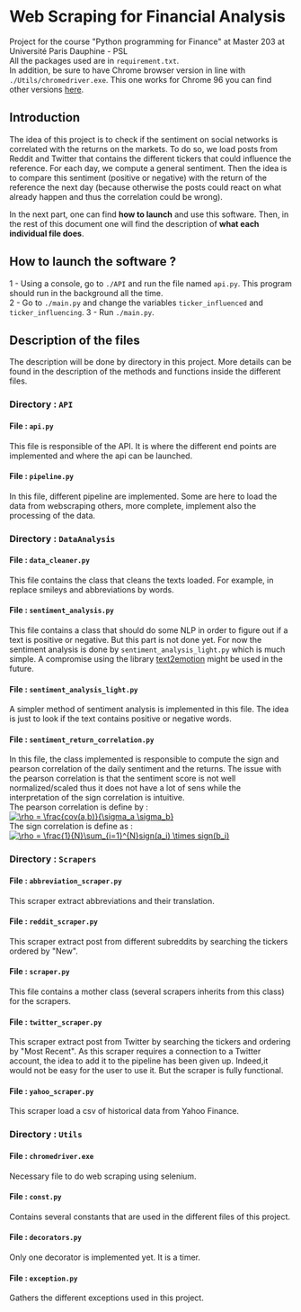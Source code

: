 # Web Scraping for Financial Analysis
Project for the course "Python programming for Finance" at Master 203 at Université Paris Dauphine - PSL
<br>
All the packages used are in `requirement.txt`.<br>
In addition, be sure to have Chrome browser version in line with `./Utils/chromedriver.exe`. This one works for Chrome 96
you can find other versions [here](https://sites.google.com/chromium.org/driver/).
## Introduction
The idea of this project is to check if the sentiment on social networks is correlated with the returns on the markets.
To do so, we load posts from Reddit and Twitter that contains the different tickers that could influence the reference.
For each day, we compute a general sentiment. Then the idea is to compare this sentiment (positive or negative) with the 
return of the reference the next day (because otherwise the posts could react on what already happen and thus 
the correlation could be wrong).

In the next part, one can find **how to launch** and use this software. Then, in the rest of this document one will find
the description of **what each individual file does**.

## How to launch the software ?

 1 - Using a console, go to `./API` and run the file named `api.py`. This program should run in the background all 
 the time.<br>
 2 - Go to `./main.py` and change the variables `ticker_influenced` and `ticker_influencing`.
 3 - Run `./main.py`.

## Description of the files

The description will be done by directory in this project. More details can be found in the description of the methods 
and functions inside the different files.

### Directory : `API`
#### File : `api.py`

This file is responsible of the API. It is where the different end points are implemented and where the api can be 
launched.

#### File : `pipeline.py`

In this file, different pipeline are implemented. Some are here to load the data from webscraping others, more complete,
 implement also the processing of the data.

### Directory : `DataAnalysis`
#### File : `data_cleaner.py`

This file contains the class that cleans the texts loaded. For example, in replace smileys and abbreviations by words.

#### File : `sentiment_analysis.py`

This file contains a class that should do some NLP in order to figure out if a text is positive or negative. But this 
part is not done yet. For now the sentiment analysis is done by `sentiment_analysis_light.py` which is much simple. A 
compromise using the library [text2emotion](https://pypi.org/project/text2emotion/) might be used in the future.

#### File : `sentiment_analysis_light.py`

A simpler method of sentiment analysis is implemented in this file. The idea is just to look if the text contains 
positive or negative words.

#### File : `sentiment_return_correlation.py`

In this file, the class implemented is responsible to compute the sign and pearson correlation of the daily sentiment 
and the returns. The issue with the pearson correlation is that the sentiment score is not well normalized/scaled thus it
does not have a lot of sens while the interpretation of the sign correlation is intuitive.<br>
The pearson correlation is define by : <br>
<a href="https://www.codecogs.com/eqnedit.php?latex=\rho&space;=&space;\frac{cov(a,b)}{\sigma_a&space;\sigma_b}" target="_blank"><img src="https://latex.codecogs.com/gif.latex?\rho&space;=&space;\frac{cov(a,b)}{\sigma_a&space;\sigma_b}" title="\rho = \frac{cov(a,b)}{\sigma_a \sigma_b}" /></a>
<br>
The sign correlation is define as : <br>
<a href="https://www.codecogs.com/eqnedit.php?latex=\rho&space;=&space;\frac{1}{N}\sum_{i=1}^{N}sign(a_i)&space;\times&space;sign(b_i)" target="_blank"><img src="https://latex.codecogs.com/gif.latex?\rho&space;=&space;\frac{1}{N}\sum_{i=1}^{N}sign(a_i)&space;\times&space;sign(b_i)" title="\rho = \frac{1}{N}\sum_{i=1}^{N}sign(a_i) \times sign(b_i)" /></a>
<br>

### Directory : `Scrapers`
#### File : `abbreviation_scraper.py`

This scraper extract abbreviations and their translation.

#### File : `reddit_scraper.py`

This scraper extract post from different subreddits by searching the tickers ordered by "New".

#### File : `scraper.py`

This file contains a mother class (several scrapers inherits from this class) for the scrapers.

#### File : `twitter_scraper.py`

This scraper extract post from Twitter by searching the tickers and ordering by "Most Recent". As this scraper requires 
a connection to a Twitter account, the idea to add it to the pipeline has been given up. Indeed,it would not be easy for
 the user to use it. But the scraper is fully functional.
 
#### File : `yahoo_scraper.py`
 
This scraper load a csv of historical data from Yahoo Finance.
 
### Directory : `Utils`
#### File : `chromedriver.exe`

Necessary file to do web scraping using selenium.

#### File : `const.py`

Contains several constants that are used in the different files of this project.

#### File : `decorators.py`

Only one decorator is implemented yet. It is a timer.

#### File : `exception.py`

Gathers the different exceptions used in this project.
